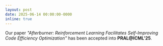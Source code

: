 ```yaml
---
layout: post
date: 2025-06-14 00:00:00-0000
inline: true
---
```


Our paper *"Afterburner: Reinforcement Learning Facilitates Self-Improving Code Efficiency Optimization"* has been accepted into **PRAL@ICML'25**.
